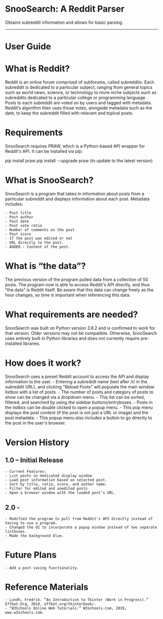 # SnooSearch: A Reddit Parser
Obtains subreddit information and allows for basic parsing.
________________________________________
# User Guide

# What is Reddit?

Reddit is an online forum comprised of subforums, called subreddits. Each subreddit is dedicated to a particular subject, ranging from general topics such as world news, science, or technology to more niche subjects such as subreddits dedicated to a particular college or programming language. Posts to each subreddit are voted on by users and tagged with metadata. Reddit’s algorithm then uses those votes, alongside metadata such as the date, to keep the subreddit filled with relevant and topical posts.

# Requirements

SnooSearch requires PRAW, which is a Python-based API wrapper for Reddit's API. It can be installed via pip:

pip install praw
pip install --upgrade praw (to update to the latest version)

# What is SnooSearch?

SnooSearch is a program that takes in information about posts from a particular subreddit and displays information about each post. Metadata includes:

    - Post title
    - Post author
    - Post date
    - Post vote ratio
    - Number of comments on the post
    - Post score
    - If the post was edited or not
    - URL directly to the post.
    - ADDED : Content of the post.

# What is “the data”?

The previous version of the program pulled data from a collection of 50 posts. The program now is able to access Reddit's API directly, and thus "the data" is Reddit itself. Be aware that this data can change freely as the hour changes, so time is important when referencing this data.

# What requirements are needed?

SnooSearch was built on Python version 3.8.2 and is confirmed to work for that version. Older versions may not be compatible. Otherwise, SnooSearch uses entirely built in Python libraries and does not currently require pre-installed libraries.

# How does it work?

SnooSearch uses a preset Reddit account to access the API and display information to the user.
    - Entering a subredidt name (text after /r/ in the subreddit URL), and clicking "Reload Posts" will populate the main window listbox with a list of posts.
    - The number of posts and category of posts to show can be changed via a dropdown menu.
    - This list can be sorted, filtered, and searched by using the sidebar buttons/entryboxes.
    - Posts in the listbox can be double clicked to open a popup menu.
        - This pop menu displays the post content (if the post is not just a URL or image) and the post metadata.
        - This popup menu also includes a button to go directly to the post in the user's browser.
  

# Version History

## 1.0 – Initial Release
    - Current Features:
    - List posts in dedicated display window
    - Load post information based on selected post.
    - Sort by title, ratio, score, and author name.
    - Filter for edited and unedited posts
    - Open a browser window with the loaded post’s URL.
   
## 2.0 - 
    - Modified the program to pull from Reddit's API directly instead of having to use a program.
    - Changed the UI to incorporate a popup window instead of two separate listboxes.
    - Made the background blue.
 
# Future Plans
    - Add a post saving functionality.

# Reference Materials
    - Lundh, Fredrik. “An Introduction to Tkinter (Work in Progress).” Effbot.Org, 2019, effbot.org/tkinterbook/.
    - “W3Schools Online Web Tutorials.” W3schools.Com, 2019, www.w3schools.com.
